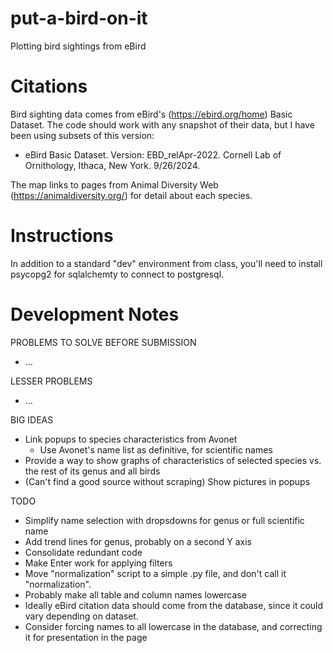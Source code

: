 # put-a-bird-on-it
Plotting bird sightings from eBird

# Citations
Bird sighting data comes from eBird's (https://ebird.org/home) Basic Dataset. The code should work with any snapshot of their data, but I have been using subsets of this version:
* eBird Basic Dataset. Version: EBD_relApr-2022. Cornell Lab of Ornithology, Ithaca, New York. 9/26/2024.

The map links to pages from Animal Diversity Web (https://animaldiversity.org/) for detail about each species.

# Instructions

In addition to a standard "dev" environment from class, you'll need to install psycopg2 for sqlalchemty to connect to postgresql.

# Development Notes

PROBLEMS TO SOLVE BEFORE SUBMISSION
* ...

LESSER PROBLEMS
* ...

BIG IDEAS
* Link popups to species characteristics from Avonet
  * Use Avonet's name list as definitive, for scientific names
* Provide a way to show graphs of characteristics of selected species vs. the rest of its genus and all birds
* (Can't find a good source without scraping) Show pictures in popups

TODO
* Simplify name selection with dropsdowns for genus or full scientific name
* Add trend lines for genus, probably on a second Y axis
* Consolidate redundant code
* Make Enter work for applying filters
* Move "normalization" script to a simple .py file, and don't call it "normalization".
* Probably make all table and column names lowercase
* Ideally eBird citation data should come from the database, since it could vary depending on dataset.
* Consider forcing names to all lowercase in the database, and correcting it for presentation in the page